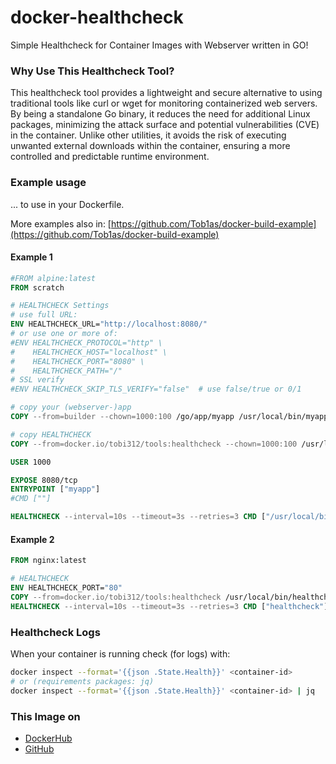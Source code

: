 # docker-healthcheck
Simple Healthcheck for Container Images with Webserver written in GO!

### Why Use This Healthcheck Tool?

This healthcheck tool provides a lightweight and secure alternative to using traditional tools like curl or wget for monitoring containerized web servers. By being a standalone Go binary, it reduces the need for additional Linux packages, minimizing the attack surface and potential vulnerabilities (CVE) in the container. Unlike other utilities, it avoids the risk of executing unwanted external downloads within the container, ensuring a more controlled and predictable runtime environment.

### Example usage

... to use in your Dockerfile.  

More examples also in: [https://github.com/Tob1as/docker-build-example](https://github.com/Tob1as/docker-build-example)   

#### Example 1

```dockerfile
#FROM alpine:latest
FROM scratch

# HEALTHCHECK Settings
# use full URL:
ENV HEALTHCHECK_URL="http://localhost:8080/"
# or use one or more of:
#ENV HEALTHCHECK_PROTOCOL="http" \
#    HEALTHCHECK_HOST="localhost" \
#    HEALTHCHECK_PORT="8080" \
#    HEALTHCHECK_PATH="/"
# SSL verify
#ENV HEALTHCHECK_SKIP_TLS_VERIFY="false"  # use false/true or 0/1

# copy your (webserver-)app
COPY --from=builder --chown=1000:100 /go/app/myapp /usr/local/bin/myapp

# copy HEALTHCHECK
COPY --from=docker.io/tobi312/tools:healthcheck --chown=1000:100 /usr/local/bin/healthcheck /usr/local/bin/healthcheck

USER 1000

EXPOSE 8080/tcp
ENTRYPOINT ["myapp"]
#CMD [""]

HEALTHCHECK --interval=10s --timeout=3s --retries=3 CMD ["/usr/local/bin/healthcheck"]
```

#### Example 2

```dockerfile
FROM nginx:latest

# HEALTHCHECK
ENV HEALTHCHECK_PORT="80"
COPY --from=docker.io/tobi312/tools:healthcheck /usr/local/bin/healthcheck /usr/local/bin/healthcheck
HEALTHCHECK --interval=10s --timeout=3s --retries=3 CMD ["healthcheck"]
```

### Healthcheck Logs

When your container is running check (for logs) with:
```sh
docker inspect --format='{{json .State.Health}}' <container-id>
# or (requirements packages: jq)
docker inspect --format='{{json .State.Health}}' <container-id> | jq
```

### This Image on
* [DockerHub](https://hub.docker.com/r/tobi312/tools)
* [GitHub](https://github.com/Tob1as/docker-healthcheck)